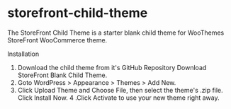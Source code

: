 # storefront-child-theme
The StoreFront Child Theme is a starter blank child theme for WooThemes StoreFront WooCommerce theme.

Installation
1. Download the child theme from it's GitHub Repository Download StoreFront Blank Child Theme.
2. Goto WordPress > Appearance > Themes > Add New.
3. Click Upload Theme and Choose File, then select the theme's .zip file. Click Install Now.
4 .Click Activate to use your new theme right away.
